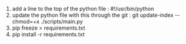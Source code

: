1. add a line to the top of the python file : #!/usr/bin/python
2. update the python file with this through the git : git update-index --chmod=+x ./scripts/main.py
3. pip freeze > requirements.txt
4. pip install -r requirements.txt
